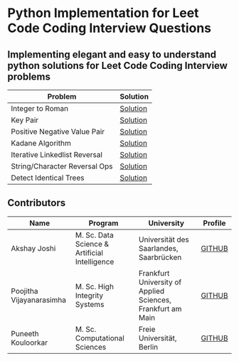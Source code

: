 # Python Implementation for Leet Code Coding Interview Questions

## Implementing elegant and easy to understand python solutions for Leet Code Coding Interview problems

| Problem  | Solution |
| ------------- | ------------- |
| Integer to Roman  | [Solution](Int_To_Roman.py)   |
| Key Pair | [Solution](Key_Pair.py)  |
| Positive Negative Value Pair | [Solution](Pos_Neg_Array.py)   |
| Kadane Algorithm  | [Solution](kadane.py) |
| Iterative Linkedlist Reversal | [Solution](iterative_linkedlist_reverse.py) |
| String/Character Reversal Ops | [Solution](reverse_words_string.py) |
| Detect Identical Trees | [Solution](identical_trees.py) |


## Contributors

| Name  | Program | University | Profile |
| ------------- | ------------- | ------------- | ------------- |
| Akshay Joshi  | M. Sc. Data Science & Artificial Intelligence | Universität des Saarlandes, Saarbrücken | [GITHUB](https://github.com/akshayjoshii)    |
| Poojitha Vijayanarasimha | M. Sc. High Integrity Systems | Frankfurt University of Applied Sciences, Frankfurt am Main | [GITHUB](https://github.com/Poojithavijay)    |
| Puneeth Kouloorkar | M. Sc. Computational Sciences | Freie Universität, Berlin | [GITHUB](https://github.com/PuneethKouloorkar)   |
